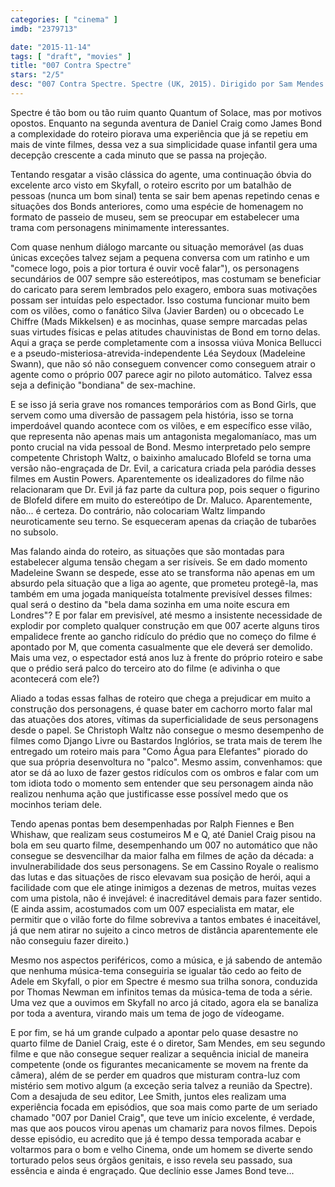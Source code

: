 ```yaml
---
categories: [ "cinema" ]
imdb: "2379713"

date: "2015-11-14"
tags: [ "draft", "movies" ]
title: "007 Contra Spectre"
stars: "2/5"
desc: "007 Contra Spectre. Spectre (UK, 2015). Dirigido por Sam Mendes. Escrito por John Logan, Neal Purvis, Robert Wade, Jez Butterworth, John Logan, Neal Purvis, Robert Wade, Ian Fleming. Com Daniel Craig, Christoph Waltz, Léa Seydoux, Ralph Fiennes, Monica Bellucci, Ben Whishaw, Naomie Harris, Dave Bautista, Andrew Scott."
---
```

Spectre é tão bom ou tão ruim quanto Quantum of Solace, mas por motivos opostos. Enquanto na segunda aventura de Daniel Craig como James Bond a complexidade do roteiro piorava uma experiência que já se repetiu em mais de vinte filmes, dessa vez a sua simplicidade quase infantil gera uma decepção crescente a cada minuto que se passa na projeção.

Tentando resgatar a visão clássica do agente, uma continuação óbvia do excelente arco visto em Skyfall, o roteiro escrito por um batalhão de pessoas (nunca um bom sinal) tenta se sair bem apenas repetindo cenas e situações dos Bonds anteriores, como uma espécie de homenagem no formato de passeio de museu, sem se preocupar em estabelecer uma trama com personagens minimamente interessantes. 

Com quase nenhum diálogo marcante ou situação memorável (as duas únicas exceções talvez sejam a pequena conversa com um ratinho e um "comece logo, pois a pior tortura é ouvir você falar"), os personagens secundários de 007 sempre são estereótipos, mas costumam se beneficiar do caricato para serem lembrados pelo exagero, embora suas motivações possam ser intuídas pelo espectador. Isso costuma funcionar muito bem com os vilões, como o fanático Silva (Javier Barden) ou o obcecado Le Chiffre (Mads Mikkelsen) e as mocinhas, quase sempre marcadas pelas suas virtudes físicas e pelas atitudes chauvinistas de Bond em torno delas. Aqui a graça se perde completamente com a insossa viúva Monica Bellucci e a pseudo-misteriosa-atrevida-independente Léa Seydoux (Madeleine Swann), que não só não conseguem convencer como conseguem atrair o agente como o próprio 007 parece agir no piloto automático. Talvez essa seja a definição "bondiana" de sex-machine.

E se isso já seria grave nos romances temporários com as Bond Girls, que servem como uma diversão de passagem pela história, isso se torna imperdoável quando acontece com os vilões, e em específico esse vilão, que representa não apenas mais um antagonista megalomaníaco, mas um ponto crucial na vida pessoal de Bond. Mesmo interpretado pelo sempre competente Christoph Waltz, o baixinho amalucado Blofeld se torna uma versão não-engraçada de Dr. Evil, a caricatura criada pela paródia desses filmes em Austin Powers. Aparentemente os idealizadores do filme não relacionaram que Dr. Evil já faz parte da cultura pop, pois sequer o figurino de Blofeld difere em muito do estereótipo de Dr. Maluco. Aparentemente, não... é certeza. Do contrário, não colocariam Waltz limpando neuroticamente seu terno. Se esqueceram apenas da criação de tubarões no subsolo.

Mas falando ainda do roteiro, as situações que são montadas para estabelecer alguma tensão chegam a ser risíveis. Se em dado momento Madeleine Swann se despede, esse ato se transforma não apenas em um absurdo pela situação que a liga ao agente, que prometeu protegê-la, mas também em uma jogada maniqueísta totalmente previsível desses filmes: qual será o destino da "bela dama sozinha em uma noite escura em Londres"? E por falar em previsível, até mesmo a insistente necessidade de explodir por completo qualquer construção em que 007 acerte alguns tiros empalidece frente ao gancho ridículo do prédio que no começo do filme é apontado por M, que comenta casualmente que ele deverá ser demolido. Mais uma vez, o espectador está anos luz à frente do próprio roteiro e sabe que o prédio será palco do terceiro ato do filme (e adivinha o que acontecerá com ele?)

Aliado a todas essas falhas de roteiro que chega a prejudicar em muito a construção dos personagens, é quase bater em cachorro morto falar mal das atuações dos atores, vítimas da superficialidade de seus personagens desde o papel. Se Christoph Waltz não consegue o mesmo desempenho de filmes como Django Livre ou Bastardos Inglórios, se trata mais de terem lhe entregado um roteiro mais para "Como Água para Elefantes" piorado do que sua própria desenvoltura no "palco". Mesmo assim, convenhamos: que ator se dá ao luxo de fazer gestos ridículos com os ombros e falar com um tom idiota todo o momento sem entender que seu personagem ainda não realizou nenhuma ação que justificasse esse possível medo que os mocinhos teriam dele.

Tendo apenas pontas bem desempenhadas por Ralph Fiennes e Ben Whishaw, que realizam seus costumeiros M e Q, até Daniel Craig pisou na bola em seu quarto filme, desempenhando um 007 no automático que não consegue se desvencilhar da maior falha em filmes de ação da década: a invulnerabilidade dos seus personagens. Se em Cassino Royale o realismo das lutas e das situações de risco elevavam sua posição de herói, aqui a facilidade com que ele atinge inimigos a dezenas de metros, muitas vezes com uma pistola, não é invejável: é inacreditável demais para fazer sentido. (E ainda assim, acostumados com um 007 especialista em matar, ele permitir que o vilão forte do filme sobreviva a tantos embates é inaceitável, já que nem atirar no sujeito a cinco metros de distância aparentemente ele não conseguiu fazer direito.)

Mesmo nos aspectos periféricos, como a música, e já sabendo de antemão que nenhuma música-tema conseguiria se igualar tão cedo ao feito de Adele em Skyfall, o pior em Spectre é mesmo sua trilha sonora, conduzida por Thomas Newman em infinitos temas da música-tema de toda a série. Uma vez que a ouvimos em Skyfall no arco já citado, agora ela se banaliza por toda a aventura, virando mais um tema de jogo de vídeogame.

E por fim, se há um grande culpado a apontar pelo quase desastre no quarto filme de Daniel Craig, este é o diretor, Sam Mendes, em seu segundo filme e que não consegue sequer realizar a sequência inicial de maneira competente (onde os figurantes mecanicamente se movem na frente da câmera), além de se perder em quadros que misturam contra-luz com mistério sem motivo algum (a exceção seria talvez a reunião da Spectre). Com a desajuda de seu editor, Lee Smith, juntos eles realizam uma experiência focada em episódios, que soa mais como parte de um seriado chamado "007 por Daniel Craig", que teve um início excelente, é verdade, mas que aos poucos virou apenas um chamariz para novos filmes. Depois desse episódio, eu acredito que já é tempo dessa temporada acabar e voltarmos para o bom e velho Cinema, onde um homem se diverte sendo torturado pelos seus órgãos genitais, e isso revela seu passado, sua essência e ainda é engraçado. Que declínio esse James Bond teve...
